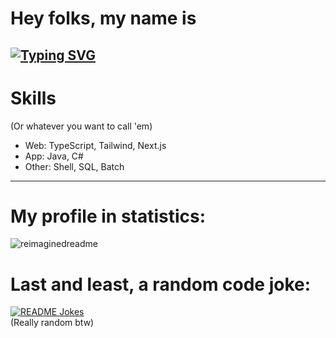 # Hey folks, my name is
[![Typing SVG](https://readme-typing-svg.demolab.com?font=Fira+Code&weight=500&size=24&pause=200&color=0024F7&width=435&lines=Pytorx;Caveman;Coffee+guzzler;Mr.+Big)](https://git.io/typing-svg)
---
# Skills
(Or whatever you want to call 'em)
- Web: TypeScript, Tailwind, Next.js
- App: Java, C#
- Other: Shell, SQL, Batch
---
# My profile in statistics:
<img src="https://myreadme.vercel.app/api/embed/pytorx?panels=userstatistics,toprepositories,toplanguages,commitgraph" alt="reimaginedreadme" />

# Last and least, a random code joke:
<a href="https://readme-jokes.vercel.app"><img align="center" src="https://readme-jokes.vercel.app/api" alt="README Jokes"></a>
<br> (Really random btw)
